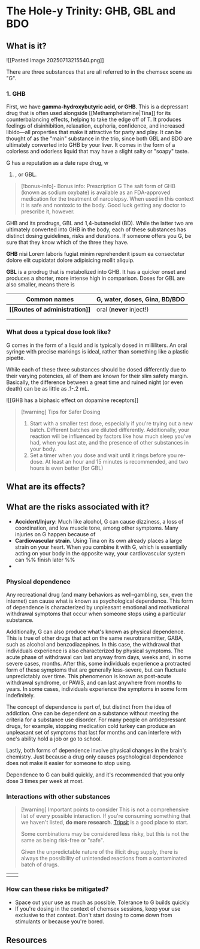 # The Hole-y Trinity: GHB, GBL and BDO
## What is it?
![[Pasted image 20250713215540.png]]

There are three substances that are all referred to in the chemsex scene as "G".

### 1. GHB

First, we have **gamma-hydroxybutyric acid, or GHB**. This is a depressant drug that is often used alongside [[Methamphetamine|Tina]] for its counterbalancing effects, helping to take the edge off of T. It produces feelings of disinhibition, relaxation, euphoria, confidence, and increased libido—all properties that make it attractive for party and play. It can be thought of as the "main" substance in the trio, since both GBL and BDO are ultimately converted into GHB by your liver. It comes in the form of a colorless and odorless liquid that may have a slight salty or "soapy" taste.

G has a reputation as a date rape drug, w


1. , or GBL.  

> [!bonus-info]- Bonus info: Prescription G
> The salt form of GHB (known as sodium oxybate) is available as an FDA-approved medication for the treatment of narcolepsy. When used in this context it is safe and nontoxic to the body. Good luck getting any doctor to prescribe it, however.

GHB and its prodrugs, GBL and 1,4-butanediol (BD). While the latter two are ultimately converted into GHB in the body, each of these substances has distinct dosing guidelines, risks and durations. If someone offers you G, be sure that they know which of the three they have.

**GHB** nisi Lorem laboris fugiat minim reprehenderit ipsum ea consectetur dolore elit cupidatat dolore adipisicing mollit aliquip.

**GBL** is a prodrug that is metabolized into GHB. It has a quicker onset and produces a shorter, more intense high in comparison. Doses for GBL are also smaller, means there is 

| **Common names**                 | G, water, doses, Gina, BD/BDO |
| -------------------------------- | ----------------------------- |
| **[[Routes of administration]]** | oral (**never** inject!)      |
|                                  |                               |
|                                  |                               |

### What does a typical dose look like?

G comes in the form of a liquid and is typically dosed in milliliters. An oral syringe with precise markings is ideal, rather than something like a plastic pipette. 

While each of these three substances should be dosed differently due to their varying potencies, all of them are known for their slim safety margin. Basically, the difference between a great time and ruined night (or even death) can be as little as .1-.2 mL.

![[GHB has a biphasic effect on dopamine receptors]]

> [!warning] Tips for Safer Dosing
> 1. Start with a smaller test dose, especially if you're trying out a new batch. Different batches are diluted differently. Additionally, your reaction will be influenced by factors like how much sleep you've had, when you last ate, and the presence of other substances in your body.
> 2. Set a timer when you dose and wait until it rings before you re-dose. At least an hour and 15 minutes is recommended, and two hours is even better (for GBL)



## What are its effects?


## What are the risks associated with it?

- **Accident/Injury**: Much like alcohol, G can cause dizziness, a loss of coordination, and low muscle tone, among other symptoms. Many injuries on G happen because of 
- **Cardiovascular strain.** Using Tina on its own already places a large strain on your heart. When you combine it with G, which is essentially acting on your body in the opposite way, your cardiovascular system can %% finish later %%
- 

### Physical dependence

Any recreational drug (and many behaviors as well–gambling, sex, even the internet) can cause what is known as psychological dependence. This form of dependence is characterized by unpleasant emotional and motivational withdrawal symptoms that occur when someone stops using a particular substance.

Additionally, G can also produce what's known as physical dependence. This is true of other drugs that act on the same neurotransmitter, GABA, such as alcohol and benzodiazepines. In this case, the withdrawal that individuals experience is also characterized by physical symptoms. The acute phase of withdrawal can last anyway from days, weeks and, in some severe cases, months. After this, some individuals experience a protracted form of these symptoms that are generally less-severe, but can fluctuate unpredictably over time. This phenomenon is known as post-acute withdrawal syndrome, or PAWS, and can last anywhere from months to years. In some cases, individuals experience the symptoms in some form indefinitely.

The concept of dependence is part of, but distinct from the idea of addiction. One can be dependent on a substance without meeting the criteria for a substance use disorder. For many people on antidepressant drugs, for example, stopping medication cold turkey can produce an unpleasant set of symptoms that last for months and can interfere with one's ability hold a job or go to school.

Lastly, both forms of dependence involve physical changes in the brain's chemistry. Just because a drug only causes psychological dependence does not make it easier for someone to stop using.

Dependence to G can build quickly, and it's recommended that you only dose 3 times per week at most. 
### Interactions with other substances


> [!warning] Important points to consider
> This is not a comprehensive list of every possible interaction. If you're consuming something that we haven't listed, **do more research**. [Tripsit](https://combo.tripsit.me/) is a good place to start.
> 
> Some combinations may be considered less risky, but this is not the same as being risk-free or "safe".
> 
> Given the unpredictable nature of the illicit drug supply, there is always the possibility of unintended reactions from a contaminated batch of drugs.
 

|     |     |
| --- | --- |
|     |     |

### How can these risks be mitigated?

- Space out your use as much as possible. Tolerance to G builds quickly
- If you're dosing in the context of chemsex sessions, keep your use exclusive to that context. Don't start dosing to come down from stimulants or because you're bored.

## Resources

[^1]: These are substances that are inactive until they are consumed and metabolised in the b